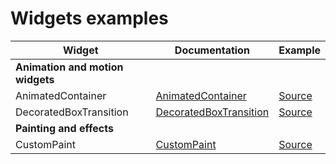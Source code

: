 # Widgets examples


| Widget                       | Documentation                                                        | Example |
|------------------------------|----------------------------------------------------------------------|---------|
| **Animation and motion widgets** |                                                                      |         |
| AnimatedContainer            | [AnimatedContainer][Doc_AnimatedContainer] | [Source][Source_AnimatedContainer]      |
| DecoratedBoxTransition            | [DecoratedBoxTransition][Doc_DecoratedBoxTransition] | [Source][Source_DecoratedBoxTransition]      |
| **Painting and effects** |                                                                      |         |
| CustomPaint            | [CustomPaint][Doc_CustomPaint] | [Source][Source_CustomPaint]      |


[Doc_AnimatedContainer]:https://api.flutter.dev/flutter/widgets/AnimatedContainer-class.html
[Doc_DecoratedBoxTransition]:https://api.flutter.dev/flutter/widgets/DecoratedBoxTransition-class.html
[Doc_CustomPaint]:https://api.flutter.dev/flutter/widgets/CustomPaint-class.html

[Source_AnimatedContainer]:/lib/animation_and_motion_widgets/animated_container.dart
[Source_DecoratedBoxTransition]:/lib/animation_and_motion_widgets/decorated_box_transition.dart
[Source_CustomPaint]:/lib/painting_and_effects/custom_paint.dart